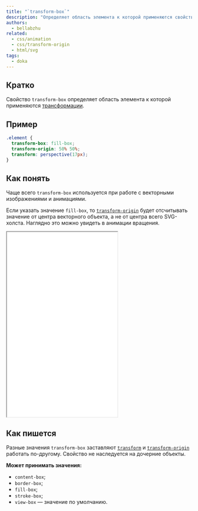 ```yaml
---
title: "`transform-box`"
description: "Определяет область элемента к которой применяются свойства трансформации."
authors:
  - bellabzhu
related:
  - css/animation
  - css/transform-origin
  - html/svg
tags:
  - doka
---
```


## Кратко

Свойство `transform-box` определяет область элемента к которой применяются [трансформации](/css/transform/).

## Пример

```css
.element {
  transform-box: fill-box;
  transform-origin: 50% 50%;
  transform: perspective(17px);
}
```

## Как понять

Чаще всего `transform-box` используется при работе с векторными изображениями и анимациями.

Если указать значение `fill-box`, то [`transform-origin`](/css/transform-origin/) будет отсчитывать значение от центра векторного объекта, а не от центра всего SVG-холста. Наглядно это можно увидеть в анимации вращения.

<iframe title="Демонстрация свойства" src="demos/base/" height="500"></iframe>

## Как пишется

Разные значения `transform-box` заставляют [`transform`](/css/transform/) и [`transform-origin`](/css/transform-origin/) работать по-другому. Свойство не наследуется на дочерние объекты.

**Может принимать значения:**

- `content-box`;
- `border-box`;
- `fill-box`;
- `stroke-box`;
- `view-box` — значение по умолчанию.
